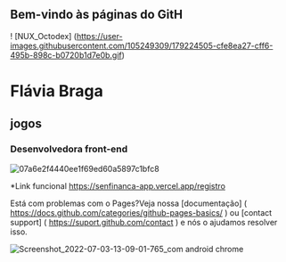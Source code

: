 ## Bem-vindo às páginas do GitH


! [NUX_Octodex] (https://user-images.githubusercontent.com/105249309/179224505-cfe8ea27-cff6-495b-898c-b0720b1d7e0b.gif)






# Flávia Braga
## jogos
### Desenvolvedora front-end





![07a6e2f4440ee1f69ed60a5897c1bfc8](https://user-images.githubusercontent.com/105249309/179224313-2930ffb7-9467-4b0f-84fb-de28e4eaf9db.jpg)








*Link funcional
https://senfinanca-app.vercel.app/registro





Está com problemas com o Pages?Veja nossa [documentação] ( https://docs.github.com/categories/github-pages-basics/ ) ou [contact support] ( https://suport.github.com/contact ) e nós o ajudamos resolver isso.


![Screenshot_2022-07-03-13-09-01-765_com android chrome](https://user-images.githubusercontent.com/105249309/179226333-bbc33588-ba7e-4f14-9a9a-26c089709c8f.jpg)
